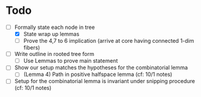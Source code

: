 # Todo
- [ ] Formally state each node in tree
    - [x] State wrap up lemmas
    - [ ] Prove the 4,7 to 6 implication (arrive at core having connected 1-dim fibers)
- [ ] Write outline in rooted tree form
    - [ ] Use Lemmas to prove main statement
- [ ] Show our setup matches the hypotheses for the combinatorial lemma
    - [ ] (Lemma 4) Path in positive halfspace lemma (cf: 10/1 notes)
- [ ] Setup for the combinatorial lemma is invariant under snipping procedure (cf: 10/1 notes)
